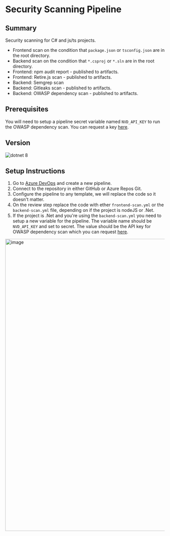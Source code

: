 # Security Scanning Pipeline

## Summary

Security scanning for C# and js/ts projects.
- Frontend scan on the condition that `package.json` or `tsconfig.json` are in the root directory.
- Backend scan on the condition that `*.csproj` or `*.sln` are in the root directory.
- Frontend: npm audit report - published to artifacts.
- Frontend: Retire.js scan - published to artifacts.
- Backend: Semgrep scan
- Backend: Gitleaks scan - published to artifacts.
- Backend: OWASP dependency scan - published to artifacts.

## Prerequisites

You will need to setup a pipeline secret variable named `NVD_API_KEY` to run the OWASP dependency scan.
You can request a key [here](https://nvd.nist.gov/developers/request-an-api-key).

## Version

![dotnet 8](https://img.shields.io/badge/net8.0-blue.svg)

## Setup Instructions

1. Go to  [Azure DevOps](https://dev.azure.com/tbs-sct/GCExchange/_build) and create a new pipeline.
2. Connect to the repository in either GitHub or Azure Repos Git.
3. Configure the pipeline to any template, we will replace the code so it doesn't matter.
4. On the review step replace the code with ether `frontend-scan.yml` or the `backend-scan.yml` file, depending on if the project is nodeJS or .Net.
5. If the project is .Net and you're using the `backend-scan.yml` you need to setup a new variable for the pipeline. The variable name should be `NVD_API_KEY` and set to secret. The value should be the API key for OWASP dependency scan which you can request [here](https://nvd.nist.gov/developers/request-an-api-key).
<img width="722" height="920" alt="image" src="https://github.com/user-attachments/assets/597a1d03-c754-405e-b1bf-5c8db3a8b916" />



